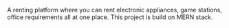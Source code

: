  A renting platform where you can rent electronic appliances, game stations, office requirements all at one place. This project is build on MERN stack. 
